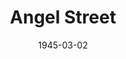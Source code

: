 ---
title: Angel Street
date: 1945-03-02
closing_date: 1945-03-11
layout: productions
featured_image:
image_caption:
image_credit:
playbill:
category:
Theatre: Theatre Jacksonville
Venue: Little Theatre
cast:
- Elizabeth: Laurene T. Moore
- Mr. Manningham: William Schosser
- Mrs. Manningham: Marion Albinson
- Nancy: Jean Morris
- Rough: E.S. Beauchamp-Nobbs
crew:
- Box Office:
  - A.V. Lopez
  - Bess Hulett
  - Brilla Snead
  - Dorothy Lupfer
  - Louis Larmoyeux
- Coca Colas:
  - Bess Hulett
  - Dorothy Lupfer
- Constable:
  - Dennis McCarthy
  - George Spelvin
- Crew:
  - Annabelle Anderson
  - Carol Corbett
  - Edythe Guernsey, Jr.
  - Elmo Lehman
  - Eloise Thornton
  - Helen Guernsey
  - Jack Sheldon
  - Jimmie Shage
  - Mac Hull
  - Mary Garcia
- Director: Marcella Cisney
- Make-up:
  - Elmo Lehman
  - Irma Stockwell
- Properties:
  - Lois Davidson
  - Rose Marie Schosser
- Special Lighting Effect Assistant:
  - Mac Hull
  - Mary Garcia
- Special Lighting Effects: George Henning
- Stage Manager: Eusebia Logue
- Technical Director: Henry Kurth
- Wardrobe:
  - Louise Tennent Sr.
  - Zan Platte
orchestra:
external_links:
---